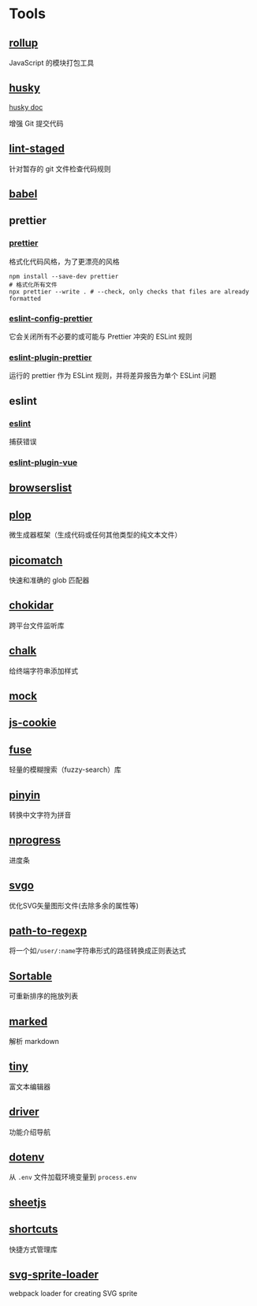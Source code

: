 # Tools

## [rollup](https://cn.rollupjs.org/)

JavaScript 的模块打包工具

## [husky](https://typicode.github.io/husky)

[husky doc](https://typicode.github.io/husky/)

增强 Git 提交代码

## [lint-staged](https://github.com/okonet/lint-staged)

针对暂存的 git 文件检查代码规则

## [babel](https://babeljs.io/)

## prettier

### [prettier](https://prettier.io/)

格式化代码风格，为了更漂亮的风格

```shell
npm install --save-dev prettier
# 格式化所有文件
npx prettier --write . # --check, only checks that files are already formatted
```

### [eslint-config-prettier](https://github.com/prettier/eslint-config-prettier)

它会关闭所有不必要的或可能与 Prettier 冲突的 ESLint 规则

### [eslint-plugin-prettier](https://github.com/prettier/eslint-plugin-prettier)

运行的 prettier 作为 ESLint 规则，并将差异报告为单个 ESLint 问题

## eslint

### [eslint](https://eslint.org/)

捕获错误

### [eslint-plugin-vue](https://eslint.vuejs.org/rules/)

## [browserslist](https://github.com/browserslist/browserslist)

## [plop](https://plopjs.com/)

微生成器框架（生成代码或任何其他类型的纯文本文件）

## [picomatch](https://github.com/micromatch/picomatch)

快速和准确的 glob 匹配器

## [chokidar](https://github.com/paulmillr/chokidar)

跨平台文件监听库

## [chalk](https://github.com/chalk/chalk)

给终端字符串添加样式

## [mock](http://mockjs.com/)

## [js-cookie](https://github.com/js-cookie/js-cookie)

## [fuse](https://fusejs.io/)

轻量的模糊搜索（fuzzy-search）库

## [pinyin](https://github.com/hotoo/pinyin)

转换中文字符为拼音

## [nprogress](https://github.com/rstacruz/nprogress)

进度条

## [svgo](https://github.com/svg/svgo)

优化SVG矢量图形文件(去除多余的属性等)

## [path-to-regexp](https://github.com/pillarjs/path-to-regexp)

将一个如`/user/:name`字符串形式的路径转换成正则表达式

## [Sortable](http://sortablejs.github.io/Sortable/)

可重新排序的拖放列表

## [marked](https://marked.js.org/)

解析 markdown

## [tiny](https://www.tiny.cloud/docs/)

富文本编辑器

## [driver](https://github.com/kamranahmedse/driver.js)

功能介绍导航

## [dotenv](https://github.com/motdotla/dotenv)

从 `.env` 文件加载环境变量到 `process.env`

## [sheetjs](https://sheetjs.com/)

## [shortcuts](https://github.com/fabiospampinato/shortcuts)

快捷方式管理库

## [svg-sprite-loader](https://github.com/JetBrains/svg-sprite-loader)

webpack loader for creating SVG sprite
